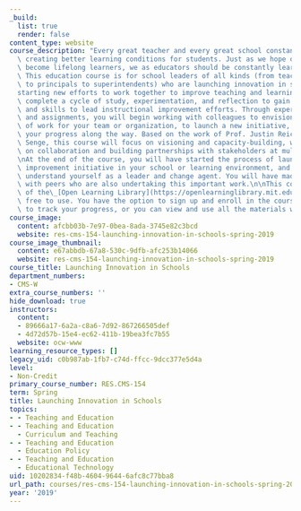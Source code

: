 ```yaml
---
_build:
  list: true
  render: false
content_type: website
course_description: "Every great teacher and every great school constantly work towards\
  \ creating better learning conditions for students. Just as we hope our students\
  \ become lifelong learners, we as educators should be constantly learning and improving.\
  \ This education course is for school leaders of all kinds (from teacher-leaders\
  \ to principals to superintendents) who are launching innovation in schools\u2014\
  starting new efforts to work together to improve teaching and learning.\n\nYou will\
  \ complete a cycle of study, experimentation, and reflection to gain confidence\
  \ and skills to lead instructional improvement efforts. Through experiential activities\
  \ and assignments, you will begin working with colleagues to envision the next level\
  \ of work for your team or organization, to launch a new initiative, and to measure\
  \ your progress along the way. Based on the work of Prof. Justin Reich and Dr. Peter\
  \ Senge, this course will focus on visioning and capacity-building, with an emphasis\
  \ on collaboration and building partnerships with stakeholders at multiple levels.\n\
  \nAt the end of the course, you will have started the process of launching an instructional\
  \ improvement initiative in your school or learning environment, and you will better\
  \ understand yourself as a leader and change agent. You will have made connections\
  \ with peers who are also undertaking this important work.\n\nThis course is part\
  \ of the\_[Open Learning Library](https://openlearninglibrary.mit.edu/), which is\
  \ free to use. You have the option to sign up and enroll in the course if you want\
  \ to track your progress, or you can view and use all the materials without enrolling.\n"
course_image:
  content: afcbb03b-7e97-0bea-8ada-3745e82c3bcd
  website: res-cms-154-launching-innovation-in-schools-spring-2019
course_image_thumbnail:
  content: e67abbdb-67a8-530c-9dfb-afc253b14066
  website: res-cms-154-launching-innovation-in-schools-spring-2019
course_title: Launching Innovation in Schools
department_numbers:
- CMS-W
extra_course_numbers: ''
hide_download: true
instructors:
  content:
  - 89666a17-6a2a-c8a6-7d92-867266505def
  - 4d72d57b-15e4-ec62-411b-19bea3fc7b55
  website: ocw-www
learning_resource_types: []
legacy_uid: c0b987ab-1fb7-c74d-ffcc-9dcc377e5d4a
level:
- Non-Credit
primary_course_number: RES.CMS-154
term: Spring
title: Launching Innovation in Schools
topics:
- - Teaching and Education
- - Teaching and Education
  - Curriculum and Teaching
- - Teaching and Education
  - Education Policy
- - Teaching and Education
  - Educational Technology
uid: 10202834-f48b-4604-9644-6afc8c77bba8
url_path: courses/res-cms-154-launching-innovation-in-schools-spring-2019
year: '2019'
---
```

